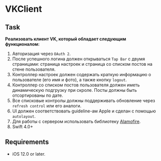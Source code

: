 # VKClient

## Task

**Реализовать клиент VK, который обладает следующим функционалом:**
1.    Авторизация через `OAuth 2`.
2.    После успешного логина должен открываться `Tap Bar` с двумя страницами: страница настроек и страница со списком постов на стене пользователя. 
3.    Контроллер настроек должен содержать краткую информацию о пользователе (его имя и фото), а также кнопку `logout`.
4.    Контроллер со списком постов пользователя должен иметь динамическую подгрузку при скроле. Посты должны быть отсортированы по дате.
5.    Все списковые контролы должны поддерживать обновление через `refresh control` или его аналоги.
6.    UI должен соответствовать guideline-ам Apple и сделан с помощью `autolayout`.
7.    Для работы с сервером использовать библиотеку [Alamofire](https://github.com/Alamofire/Alamofire#installation).
8.    Swift 4.0+

## Requirements

- iOS 12.0 or later.

